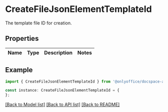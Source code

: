 # CreateFileJsonElementTemplateId

The template file ID for creation.

## Properties

Name | Type | Description | Notes
------------ | ------------- | ------------- | -------------

## Example

```typescript
import { CreateFileJsonElementTemplateId } from '@onlyoffice/docspace-api-typescript';

const instance: CreateFileJsonElementTemplateId = {
};
```

[[Back to Model list]](../README.md#documentation-for-models) [[Back to API list]](../README.md#documentation-for-api-endpoints) [[Back to README]](../README.md)
